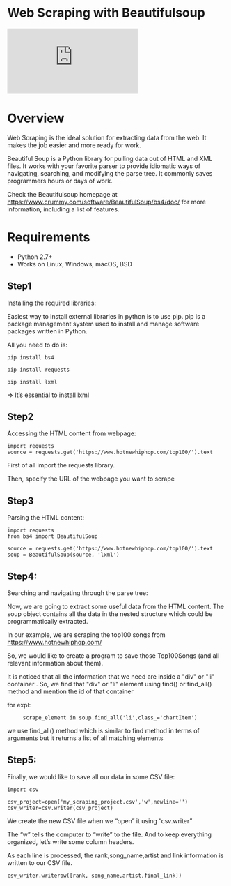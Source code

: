 
Web Scraping with Beautifulsoup
=

![PyPI - Python Version](https://img.shields.io/pypi/pyversions/README.md?color=3776AB&logo=python&logoColor=3CB371)

Overview
=
Web Scraping is the ideal solution for extracting data from the web. 
It makes the job easier and more ready for work.

Beautiful Soup is a Python library for pulling data out of HTML and XML files. 
It works with your favorite parser to provide idiomatic ways of navigating, searching, and modifying the parse tree. 
It commonly saves programmers hours or days of work.

Check the Beautifulsoup homepage at https://www.crummy.com/software/BeautifulSoup/bs4/doc/ for more information, including a list of features.

Requirements
=
* Python 2.7+
* Works on Linux, Windows, macOS, BSD

Step1
----
Installing the required libraries:

Easiest way to install external libraries in python is to use pip. pip is a package management system used to install and manage software packages written in Python.

All you need to do is:

    pip install bs4
    
    pip install requests
    
    pip install lxml
    
=> It’s essential to install lxml

Step2
----
Accessing the HTML content from webpage:

    import requests 
    source = requests.get('https://www.hotnewhiphop.com/top100/').text
    
First of all import the requests library.

Then, specify the URL of the webpage you want to scrape

Step3
---
Parsing the HTML content:

    import requests 
    from bs4 import BeautifulSoup

    source = requests.get('https://www.hotnewhiphop.com/top100/').text
    soup = BeautifulSoup(source, 'lxml')
    
 Step4:
 ---
 Searching and navigating through the parse tree:
 
 Now, we are going to extract some useful data from the HTML content. The soup object contains all the data in the nested structure which could be programmatically extracted.
 
 In our example, we are scraping the top100 songs from  https://www.hotnewhiphop.com/
 
 So, we would like to create a program to save those Top100Songs (and all relevant information about them).
 
 It is noticed that all the information that we need are inside a "div" or "li" container . So, we find that "div" or "li" element  using find() or find_all() method and mention the   id of that container
 
 for expl:
 
         scrape_element in soup.find_all('li',class_='chartItem')
         
  we use find_all() method which is similar to find method in terms of arguments but it returns a list of all matching elements
  
  Step5:
  ---
  Finally, we would like to save all our data in some CSV file:
  
    import csv
    
    csv_project=open('my_scraping_project.csv','w',newline='')
    csv_writer=csv.writer(csv_project)
    
  We create the new CSV file when we “open” it using “csv.writer”
  
  The “w” tells the computer to “write” to the file. And to keep everything organized, let’s write some column headers.
  
  As each line is processed, the rank,song_name,artist and link information is written to our CSV file.
  
    csv_writer.writerow([rank, song_name,artist,final_link])

 
 

                                              
    


  

    

    
    

  









